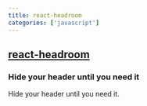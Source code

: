 ```yaml
---
title: react-headroom
categories: ['javascript']
---
```

## [react-headroom](https://github.com/KyleAMathews/react-headroom)

### Hide your header until you need it

Hide your header until you need it.
